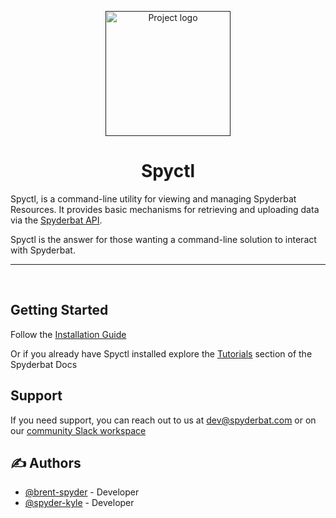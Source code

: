 <p align="center">
  <a href="" rel="noopener">
 <img width=200px height=200px src="https://i.imgur.com/nkMr2fl.png" alt="Project logo"></a>
</p>

<h1 align="center">Spyctl</h1>

Spyctl, is a command-line utility for viewing and managing Spyderbat Resources. It provides basic
mechanisms for retrieving and uploading data via the [Spyderbat API](https://api.spyderbat.com/openapi.pdf).

Spyctl is the answer for those wanting a command-line solution to interact with Spyderbat.

---

<p align="center"> 
    <br> 
</p>

## Getting Started <a name = "getting_started"></a>

Follow the [Installation Guide](https://docs.spyderbat.com/installation/spyctl)

Or if you already have Spyctl installed explore the [Tutorials](https://docs.spyderbat.com/tutorials) section of the Spyderbat Docs

## Support <a name = "support"></a>

If you need support, you can reach out to us at dev@spyderbat.com or on our [community Slack workspace](https://join.slack.com/t/spyderbatcommunity/shared_invite/zt-1ncqumr1c-WVVRwJTNfTQSW2Y8_maGOw)


## ✍️ Authors <a name = "authors"></a>

- [@brent-spyder](https://github.com/brent-spyder) - Developer
- [@spyder-kyle](https://github.com/spyder-kyle) - Developer
